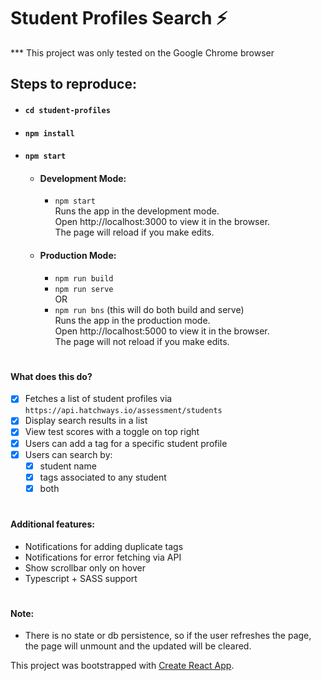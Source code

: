 # Student Profiles Search ⚡

\*\*\* This project was only tested on the Google Chrome browser

## Steps to reproduce:

- #### `cd student-profiles`
- #### `npm install`
- #### `npm start`

  - #### Development Mode:

    - `npm start` <br/>
      Runs the app in the development mode. <br/>
      Open http://localhost:3000 to view it in the browser. <br/>
      The page will reload if you make edits.

  - #### Production Mode:
    - `npm run build`
    - `npm run serve` <br/>
      OR <br />
    - `npm run bns` (this will do both build and serve) <br/>
      Runs the app in the production mode. <br/>
      Open http://localhost:5000 to view it in the browser. <br/>
      The page will not reload if you make edits.

#

#### What does this do?

- [x] Fetches a list of student profiles via `https://api.hatchways.io/assessment/students`
- [x] Display search results in a list
- [x] View test scores with a toggle on top right
- [x] Users can add a tag for a specific student profile
- [x] Users can search by:
  - [x] student name
  - [x] tags associated to any student
  - [x] both

#

#### Additional features:

- Notifications for adding duplicate tags
- Notifications for error fetching via API
- Show scrollbar only on hover
- Typescript + SASS support

#

#### Note:

- There is no state or db persistence, so if the user refreshes the page, the page will unmount and the updated will be cleared.

This project was bootstrapped with [Create React App](https://github.com/facebook/create-react-app).
